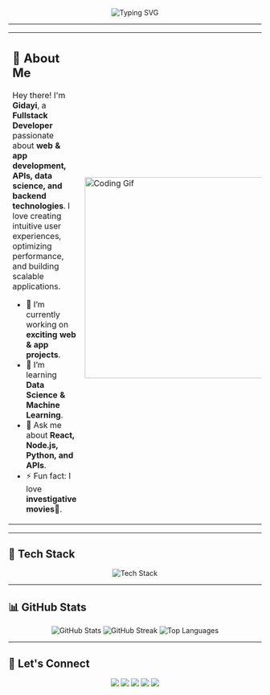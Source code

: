 <div align="center">
  <img src="https://readme-typing-svg.herokuapp.com?font=Fira+Code&size=30&pause=1000&color=F7F7F7&center=true&vCenter=true&width=500&height=50&lines=Hey+There!+I'm+Gidayi+%F0%9F%91%8B;Fullstack+Developer;Code%2C+Innovate%2C+Repeat!" alt="Typing SVG" />
</div>

---

<div align="center">
  <table>
    <tr>
      <td>
        <h2>🌟 About Me</h2>
        <p>Hey there! I'm <strong>Gidayi</strong>, a <strong>Fullstack Developer</strong> passionate about <strong>web & app development, APIs, data science, and backend technologies</strong>. I love creating intuitive user experiences, optimizing performance, and building scalable applications.</p>
        <ul>
          <li>🔭 I’m currently working on <strong>exciting web & app projects</strong>.</li>
          <li>🌱 I’m learning <strong>Data Science & Machine Learning</strong>.</li>
          <li>💬 Ask me about <strong>React, Node.js, Python, and APIs</strong>.</li>
          <li>⚡ Fun fact: I love <strong>investigative movies🎥</strong>.</li>
        </ul>
      </td>
      <td>
        <img src="https://media.giphy.com/media/qgQUggAC3Pfv687qPC/giphy.gif" width="400" alt="Coding Gif">
      </td>
    </tr>
  </table>
</div>

---

## 🚀 Tech Stack
<div align="center">
  <img src="https://skillicons.dev/icons?i=react,js,ts,html,css,tailwind,nodejs,express,python,ruby,rails,docker,git,github,mysql,postgres" alt="Tech Stack" />
</div>

---

## 📊 GitHub Stats
<div align="center">
  <img src="https://github-readme-stats.vercel.app/api?username=Gidayi-dev&show_icons=true&theme=dark&hide_border=true" alt="GitHub Stats">
  <img src="https://github-readme-streak-stats.herokuapp.com?user=Gidayi-dev&theme=dark&hide_border=true" alt="GitHub Streak">
  <img src="https://github-readme-stats.vercel.app/api/top-langs/?username=Gidayi-dev&layout=compact&hide_progress=true&theme=dark&hide_border=true" alt="Top Languages">
</div>

---

## 🎯 Let's Connect
<div align="center">
  <a href="https://www.linkedin.com/in/millyannahgidayi"><img src="https://img.shields.io/badge/LinkedIn-0077B5?style=for-the-badge&logo=linkedin&logoColor=white" /></a>
  <a href="mailto:millyannahi@gmail.com"><img src="https://img.shields.io/badge/Gmail-D14836?style=for-the-badge&logo=gmail&logoColor=white" /></a>
  <a href="https://x.com/IMillyannah"><img src="https://img.shields.io/badge/X-000000?style=for-the-badge&logo=x&logoColor=white" /></a>
  <a href="https://discord.com/users/1314496554685435957"><img src="https://img.shields.io/badge/Discord-5865F2?style=for-the-badge&logo=discord&logoColor=white" /></a>
  <a href="https://t.me/@gidayi"><img src="https://img.shields.io/badge/Telegram-26A5E4?style=for-the-badge&logo=telegram&logoColor=white" /></a>
</div>
